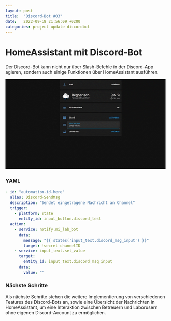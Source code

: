 ```yaml
---
layout: post
title:  "Discord-Bot #03"
date:   2022-09-18 21:56:09 +0200
categories: project update discordbot
---
```

# HomeAssistant mit Discord-Bot

Der Discord-Bot kann nicht nur über Slash-Befehle in der Discord-App agieren, sondern auch einige Funktionen über HomeAssistant ausführen.

![Showreel](/assets/2022-09-19-HomeAssistant-discord.gif)

### YAML

```yaml
- id: "automation-id-here"
  alias: Discord-SendMsg
  description: "Sendet eingetragene Nachricht an Channel"
  trigger:
    - platform: state
      entity_id: input_button.discord_test
  action:
    - service: notify.mi_lab_bot
      data:
        message: "{{ states('input_text.discord_msg_input') }}"
        target: !secret channelID
    - service: input_text.set_value
      target:
        entity_id: input_text.discord_msg_input
      data:
        value: ""
```

### Nächste Schritte

Als nächste Schritte stehen die weitere Implementierung von verschiedenen Features des Discord-Bots an, sowie eine Übersicht der Nachrichten in HomeAssistant, um eine Interaktion zwischen Betreuern und Laborusern ohne eigenen Discord-Account zu ermöglichen.
